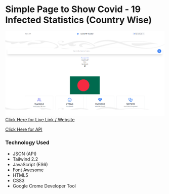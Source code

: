 # Simple Page to Show Covid - 19 Infected Statistics (Country Wise)

![alt text](images/demo.png)
[Click Here for Live Link / Website](https://information-covid.netlify.app/)

[Click Here for API](https://disease.sh/v3/covid-19/all)

### Technology Used

- JSON (API)
- Tailwind 2.2
- JavaScript (ES6)
- Font Awesome
- HTML5
- CSS3
- Google Crome Developer Tool
